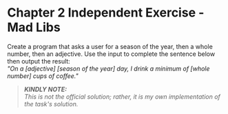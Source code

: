 # Chapter 2 Independent Exercise - Mad Libs

Create a program that asks a user for a season of the year, then a
whole number, then an adjective. Use the input to complete the
sentence below then output the result:\
*\"On a [adjective] [season of the year] day, I drink a minimum of [whole number] cups of coffee."*

> **_KINDLY NOTE:_**\
> *This is not the official solution; rather, it is my own implementation of the task's solution.*
